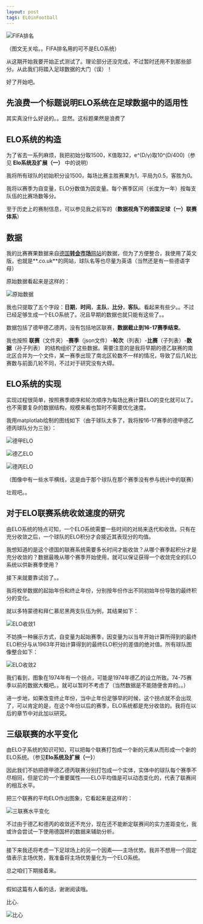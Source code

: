 ```yaml
---
layout: post
tags: ELOinFootball
---
```


![FIFA排名](/images/00021.jpg)

<!--more-->

（图文无关哈。。FIFA排名用的可不是ELO系统）

从这期开始我要开始正式测试了。理论部分还没完成，不过暂时还用不到那些部分。从此我们将踏入足球数据的大门（误）！

好了开始吧。

## 先浪费一个标题说明ELO系统在足球数据中的适用性

其实真没什么好说的。。显然。这标题果然是浪费了

## ELO系统的构造

为了省去一系列麻烦，我把初始分取1500，K值取32，e^(D/γ)取10^(D/400)（参见 **Elo系统及扩展（一）** 中的说明）

我将所有球队的初始积分设1500，每场比赛主胜赛果为1，平局为0.5，客胜为0。

我将以赛季为自变量，ELO分数值为因变量。每个赛季区间（长度为一年）按每支队伍的比赛场数等分。

至于历史上的赛制信息，可以参见我之前写的（**数据视角下的德国足球（一）联赛体系**）

## 数据

我的比赛赛果数据来自[德国**转会市场**网站](https://www.transfermarkt.co.uk/)的数据，但为了方便整合，我使用了英文版，也就是**.co.uk**的网站，球队名等也尽量为英语（当然还是有一些德语字母）

原始数据看起来是这样的：

![原始数据](/images/00022.jpg)

我也只提取了五个字段：**日期**，**时间**，**主队**，**比分**，**客队**。看起来有些少。。不过已经足够生成一个ELO系统了。况且早期的数据也就只能有这些了。。

数据包括了德甲德乙德丙，没有包括地区联赛，**数据截止到16-17赛季结束**。

我也按照 **联赛**（文件夹）-**赛季**（json文件）-**轮次**（列表）-**比赛**（子列表）-**数据**（孙子列表） 的结构组织了这些数据。需要注意的是我将早期的德乙联赛的南北区合并为一个文件，某一赛季出现了南北区轮数不一样的情况，导致了后几轮比赛数与前面几轮不同，不过对于研究没有大碍。

## ELO系统的实现

实现过程很简单，按照赛季顺序和轮次顺序为每场比赛计算ELO的变化就可以了。也不需要复杂的数据结构，规模来看也暂时不需要优化速度。

我用matplotlab绘制的图线如下（由于球队太多了，我将按16-17赛季的德甲德乙德丙球队分为三张）：

![德甲ELO](/images/00023.jpg)

![德乙ELO](/images/00024.jpg)

![德丙ELO](/images/00025.jpg)

（图像中有一些水平横线，这是由于那个球队在那个赛季没有参与统计中的联赛）


壮观吧。。

## 对于ELO联赛系统收敛速度的研究

由ELO系统的特点可知，一个ELO系统需要一些时间的对局来迭代和收敛。只有在充分收敛之后，一个球队的ELO积分才会接近其表现分的均值。

我想知道的是这个德国的联赛系统需要多长时间才能收敛？从哪个赛季起积分才是充分收敛的？数据最晚从哪个赛季开始使用，就可以保证获得一个收敛完全的ELO系统以供新赛季使用？

接下来就要靠试验了。。

我将枚举数据的起始年份和终止年份，分别按年份作出不同初始年份导致的最终积分的变化。

就以多特蒙德和拜仁慕尼黑两支队伍为例，其结果如下：

![ELO收敛1](/images/00026.jpg)

不妨换一种展示方式，自变量为起始赛季，因变量为以当年开始计算所得到的最终ELO积分与从1963年开始计算得到的最终ELO积分的差值的绝对值。所有球队图像整合如下：

![ELO收敛2](/images/00027.jpg)

我们看到，图象在1974年有一个拐点，可能是1974年德乙的设立所致。74-75赛季以前的数据大概吧。。就可以暂时不考虑了（当然数据是不能随便舍弃的。。）

进一步地，如果改变终止年份，当中止年份足够早的时候，这个拐点就不会出现了，可以肯定的是，在这个年份以后的赛季，ELO系统都是充分收敛的。我将在以后的章节中对此加以研究。

## 三级联赛的水平变化

由ELO子系统的知识可知，可以把每个联赛打包成一个新的元素从而形成一个新的ELO系统。（参见**Elo系统及扩展（一）**）

因此我们不妨把德甲德乙德丙联赛分别打包成一个实体，实体中的球队每个赛季不尽相同，但是它的一个重要属性——ELO平均值是可以动态变化的，代表了联赛间的相互水平。

把三个联赛的平均ELO作出图象，它看起来是这样的：

![三联赛水平变化](/images/00028.jpg)

不过由于德乙和德丙的收敛还不充分，现在还不能断定联赛间的实力差距变化，我或许会尝试一下使用德国杯的数据来辅助分析。

---

接下来我还将考虑一下足球场上的另一个因素——主场优势。我并不想用一个固定值表示主场优势，我准备将主场优势量化为一个ELO系统。

总之咱们下期接着来。

---

假如这篇有人看的话，谢谢阅读哦。

比心.

![比心](/images/bixin.jpg)

